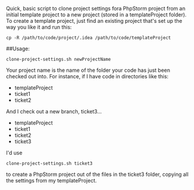 Quick, basic script to clone project settings fora PhpStorm project from an initial template project to a new project (stored in a templateProject folder). To create a template project, just find an existing project that's set up the way you like it and run this:

    cp -R /path/to/code/project/.idea /path/to/code/templateProject

##Usage:

    clone-project-settings.sh newProjectName

Your project name is the name of the folder your code has just been checked out into. For instance, if I have code in directories like this:

* templateProject
* ticket1
* ticket2

And I check out a new branch, ticket3…

* templateProject
* ticket1
* ticket2
* ticket3

I'd use 

    clone-project-settings.sh ticket3

to create a PhpStorm project out of the files in the ticket3 folder, copying all the settings from my templateProject.